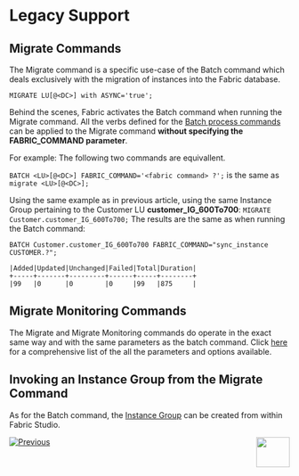 # Legacy Support

## Migrate Commands

The Migrate command is a specific use-case of the Batch command which deals exclusively with the migration of instances into the Fabric database.

```MIGRATE LU[@<DC>] with ASYNC='true';```

Behind the scenes, Fabric activates the Batch command when running the Migrate command. 
All the verbs defined for the [Batch process commands](/articles/20_jobs_and_batch_services/12_batch_sync_commands.md#batch-commands-summary) can be applied to the Migrate command **without specifying the FABRIC_COMMAND parameter**.

For example:
The following two commands are equivallent.

```BATCH <LU>[@<DC>] FABRIC_COMMAND='<fabric command> ?';``` is the same as ```migrate <LU>[@<DC>];```

Using the same example as in previous article, using the same Instance Group pertaining to the Customer LU **customer_IG_600To700**:
```MIGRATE Customer.customer_IG_600To700;```
The results are the same as when running the Batch command: 

```BATCH Customer.customer_IG_600To700 FABRIC_COMMAND="sync_instance CUSTOMER.?";```

```
|Added|Updated|Unchanged|Failed|Total|Duration|
+-----+-------+---------+------+-----+--------+
|99   |0      |0        |0     |99   |875     |
```


## Migrate Monitoring Commands 

The Migrate and Migrate Monitoring commands do operate in the exact same way and with the same parameters as the batch command. Click [here](/articles/20_jobs_and_batch_services/12_batch_sync_commands.md#batch-monitoring-commands-summary) for a comprehensive list of the all the parameters and options available.



## Invoking an Instance Group from the Migrate Command 
As for the Batch command, the [Instance Group](/articles/20_jobs_and_batch_services/14_instances_groups.md) can be created from within Fabric Studio.


[![Previous](/articles/images/Previous.png)](/articles/20_jobs_and_batch_services/12_batch_sync_commands.md)[<img align="right" width="60" height="54" src="/articles/images/Next.png">](/articles/20_jobs_and_batch_services/14_instances_groups.md)
